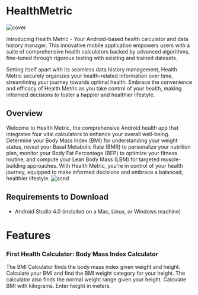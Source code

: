 # HealthMetric
![cover](https://github.com/SadayaJason/MobaProject/assets/140939197/51fe836e-1246-42aa-ab7e-7edffc762a4d)

Introducing Health Metric - Your Android-based health calculator and data history manager. This innovative mobile application empowers users with a suite of comprehensive health calculators backed by advanced algorithms, fine-tuned through rigorous testing with existing and trained datasets. 

Setting itself apart with its seamless data history management, Health Metric securely organizes your health-related information over time, streamlining your journey towards optimal health. Embrace the convenience and efficacy of Health Metric as you take control of your health, making informed decisions to foster a happier and healthier lifestyle.

## Overview
Welcome to Health Metric, the comprehensive Android health app that integrates four vital calculators to enhance your overall well-being. Determine your Body Mass Index (BMI) for understanding your weight status, reveal your Basal Metabolic Rate (BMR) to personalize your nutrition plan, monitor your Body Fat Percentage (BFP) to optimize your fitness routine, and compute your Lean Body Mass (LBM) for targeted muscle-building approaches. With Health Metric, you're in control of your health journey, equipped to make informed decisions and embrace a balanced, healthier lifestyle.
![scnd](https://github.com/SadayaJason/MobaProject/assets/140939197/f4555b2e-d7d7-479f-b06a-e499cf93776e)

## Requirements to Download
* Android Studio 4.0 (installed on a Mac, Linux, or Windows machine)

# Features
### First Health Calculator: Body Mass Index Calculator
The BMI Calculator finds the body mass index given weight and height. Calculate your BMI and find the BMI weight category for your height. The calculator also finds the normal weight range given your height. Calculate BMI with kilograms. Enter height in meters.



